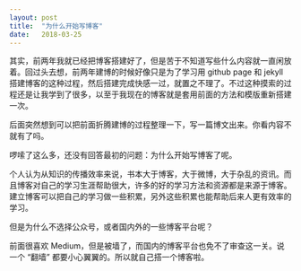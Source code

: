 ```yaml
---
layout: post
title:  "为什么开始写博客"
date:   2018-03-25
---
```


其实，前两年我就已经把博客搭建好了，但是苦于不知道写些什么内容就一直闲放着。回过头去想，前两年建博的时候好像只是为了学习用 github page 和 jekyll 搭建博客的这种过程，然后搭建完成快感一过，就置之不理了。不过这种摸索的过程还是让我学到了很多，以至于我现在的博客就是套用前面的方法和模版重新搭建一次。

后面突然想到可以把前面折腾建博的过程整理一下，写一篇博文出来。你看内容不就有了吗。

啰嗦了这么多，还没有回答最初的问题：为什么开始写博客了呢。

个人认为从知识的传播效率来说，书本大于博客，大于微博，大于杂乱的资讯。而且博客对自己的学习生涯帮助很大，许多的好的学习方法和资源都是来源于博客。建立博客可以把自己的学习做一些积累，另外这些积累也能帮助后来人更有效率的学习。

但是为什么不选择公众号，或者国内外的一些博客平台呢？

前面很喜欢 Medium，但是被墙了，而国内的博客平台也免不了审查这一关。说一个 “翻墙” 都要小心翼翼的。所以就自己搭一个博客啦。
